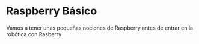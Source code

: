 # Raspberry Básico

Vamos a tener unas pequeñas nociones de Raspberry antes de entrar en la robótica con Rasberry


